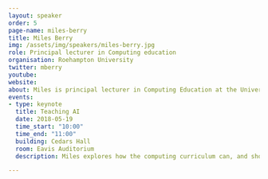 ```yaml
---
layout: speaker
order: 5
page-name: miles-berry
title: Miles Berry
img: /assets/img/speakers/miles-berry.jpg
role: Principal lecturer in Computing education
organisation: Roehampton University
twitter: mberry
youtube:
website:
about: Miles is principal lecturer in Computing Education at the University of Roehampton. Prior to joining Roehampton, he spent 18 years in four schools, much of the time as an ICT coordinator and most recently as a head teacher. He is a board member of Computing At School, the BCS Academy of Computing and the CSTA. He is a fellow of the BCS, RSA and HEA, and a member of the Raspberry Pi Foundation and the Independent Schools Council Digital Strategy Group. Over the years he has contributed to a number of computing related projects including the national curriculum computing programmes of study, Switched on Computing, Barefoot Computing, QuickStart Computing, CAS TV, Project Quantum and Hello World. He gives regular keynotes and CPD workshops on computing and education technology in the UK and abroad and has worked on a number of international consultancy projects involving curriculum development and CPD.
events:
- type: keynote
  title: Teaching AI
  date: 2018-05-19
  time_start: "10:00"
  time_end: "11:00"
  building: Cedars Hall
  room: Eavis Auditorium
  description: Miles explores how the computing curriculum can, and should, provide children and young people with a practical knowledge of AI and machine learning and some of the technologies on which they are based. He explores how children as young as five can start to understand AI and looks at how this understanding can be developed as they progress through school. He provides some practical ideas for how children can experiment with AI in class and develop their own simple machine-learning systems using a range of programming environments. Miles considers how pupils can start thinking through some of the ethical implications of AI and recommends that this should be taught alongside the nuts and bolts of how machine learning works.

---
```

